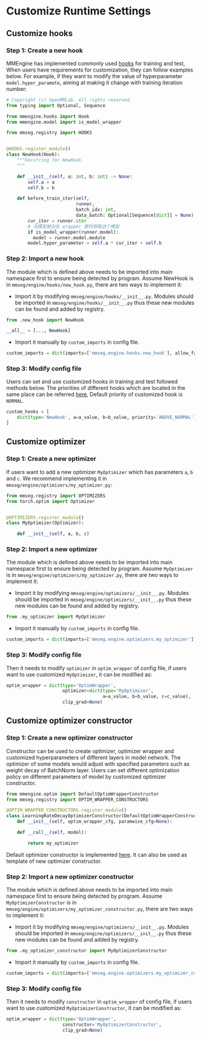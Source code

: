 # Customize Runtime Settings

## Customize hooks

### Step 1: Create a new hook

MMEngine has implemented commonly used [hooks](https://github.com/open-mmlab/mmengine/blob/main/docs/en/tutorials/hook.md) for training and test,
When users have requirements for customization, they can follow examples below.
For example, if they want to modify the value of hyperparameter `model.hyper_paramete`, aiming at making it change with training iteration number:

```python
# Copyright (c) OpenMMLab. All rights reserved.
from typing import Optional, Sequence

from mmengine.hooks import Hook
from mmengine.model import is_model_wrapper

from mmseg.registry import HOOKS


@HOOKS.register_module()
class NewHook(Hook):
    """Docstring for NewHook.
    """

    def __init__(self, a: int, b: int) -> None:
        self.a = a
        self.b = b

    def before_train_iter(self,
                          runner,
                          batch_idx: int,
                          data_batch: Optional[Sequence[dict]] = None) -> None:
        cur_iter = runner.iter
        # 当模型被包在 wrapper 里时获取这个模型
        if is_model_wrapper(runner.model):
          model = runner.model.module
        model.hyper_parameter = self.a * cur_iter + self.b
```

### Step 2: Import a new hook

The module which is defined above needs to be imported into main namespace first to ensure being detected by program.
Assume NewHook is in `mmseg/engine/hooks/new_hook.py`, there are two ways to implement it:

- Import it by modifying `mmseg/engine/hooks/__init__.py`.
  Modules should be imported in `mmseg/engine/hooks/__init__.py` thus these new modules can be found and added by registry.

```python
from .new_hook import NewHook

__all__ = [..., NewHook]
```

- Import it manually by `custom_imports` in config file.

```python
custom_imports = dict(imports=['mmseg.engine.hooks.new_hook'], allow_failed_imports=False)
```

### Step 3: Modify config file

Users can set and use customized hooks in training and test followed methods below.
The priorities of different hooks which are located in the same place can be referred [here](https://github.com/open-mmlab/mmengine/blob/main/docs/en/tutorials/hook.md#built-in-hooks),
Default priority of customized hook is `NORMAL`.

```python
custom_hooks = [
    dict(type='NewHook', a=a_value, b=b_value, priority='ABOVE_NORMAL')
]
```

## Customize optimizer

### Step 1: Create a new optimizer

If users want to add a new optimizer `MyOptimizer` which has parameters `a`, `b` and `c`. We recommend implementing it in `mmseg/engine/optimizers/my_optimizer.py`:

```python
from mmseg.registry import OPTIMIZERS
from torch.optim import Optimizer


@OPTIMIZERS.register_module()
class MyOptimizer(Optimizer):

    def __init__(self, a, b, c)
```

### Step 2: Import a new optimizer

The module which is defined above needs to be imported into main namespace first to ensure being detected by program.
Assume `MyOptimizer` is in `mmseg/engine/optimizers/my_optimizer.py`, there are two ways to implement it:

- Import it by modifying `mmseg/engine/optimizers/__init__.py`.
  Modules should be imported in `mmseg/engine/optimizers/__init__.py` thus these new modules can be found and added by registry.

```python
from .my_optimizer import MyOptimizer
```

- Import it manually by `custom_imports` in config file.

```python
custom_imports = dict(imports=['mmseg.engine.optimizers.my_optimizer'], allow_failed_imports=False)
```

### Step 3: Modify config file

Then it needs to modify `optimizer` in `optim_wrapper` of config file, if users want to use customized `MyOptimizer`, it can be modified as:

```python
optim_wrapper = dict(type='OptimWrapper',
                     optimizer=dict(type='MyOptimizer',
                                    a=a_value, b=b_value, c=c_value),
                     clip_grad=None)
```

## Customize optimizer constructor

### Step 1: Create a new optimizer constructor

Constructor can be used to create optimizer, optimizer wrapper and customized hyperparameters of different layers in model network. The optimizer of some models would adjust with specified parameters such as weight decay of BatchNorm layer.
Users can set different optimization policy on different parameters of model by customized optimizer constructor.

```python
from mmengine.optim import DefaultOptimWrapperConstructor
from mmseg.registry import OPTIM_WRAPPER_CONSTRUCTORS

@OPTIM_WRAPPER_CONSTRUCTORS.register_module()
class LearningRateDecayOptimizerConstructor(DefaultOptimWrapperConstructor):
    def __init__(self, optim_wrapper_cfg, paramwise_cfg=None):

    def __call__(self, model):

        return my_optimizer
```

Default optimizer constructor is implemented [here](https://github.com/open-mmlab/mmengine/blob/main/mmengine/optim/optimizer/default_constructor.py#L19).
It can also be used as template of new optimizer constructor.

### Step 2: Import a new optimizer constructor

The module which is defined above needs to be imported into main namespace first to ensure being detected by program.
Assume `MyOptimizerConstructor` is in `mmseg/engine/optimizers/my_optimizer_constructor.py`, there are two ways to implement it:

- Import it by modifying `mmseg/engine/optimizers/__init__.py`.
  Modules should be imported in `mmseg/engine/optimizers/__init__.py` thus these new modules can be found and added by registry.

```python
from .my_optimizer_constructor import MyOptimizerConstructor
```

- Import it manually by `custom_imports` in config file.

```python
custom_imports = dict(imports=['mmseg.engine.optimizers.my_optimizer_constructor'], allow_failed_imports=False)
```

### Step 3: Modify config file

Then it needs to modify `constructor` in `optim_wrapper` of config file, if users want to use customized `MyOptimizerConstructor`, it can be modified as:

```python
optim_wrapper = dict(type='OptimWrapper',
                     constructor='MyOptimizerConstructor',
                     clip_grad=None)
```
